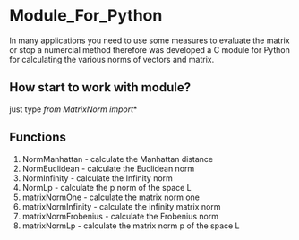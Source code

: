 # Module_For_Python
In many applications you need to use some measures to evaluate the matrix or stop a numercial method therefore was developed a C module for Python for calculating the various norms of vectors and matrix.

## How start to work with module?
just type *from MatrixNorm import**
## Functions
1. NormManhattan - calculate the Manhattan distance
2. NormEuclidean - calculate the  Euclidean norm
3. NormInfinity - calculate the Infinity norm
4. NormLp - calculate the p norm of the space L
5. matrixNormOne - calculate the matrix norm one
6. matrixNormInfinity - calculate the infinity matrix norm
7. matrixNormFrobenius - calculate the Frobenius norm
8. matrixNormLp - calculate the matrix norm p of the space L
